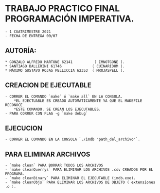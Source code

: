 # TRABAJO PRACTICO FINAL PROGRAMACIÓN IMPERATIVA.
    - 1 CUATRIMESTRE 2021
    - FECHA DE ENTREGA 09/07
## AUTORÍA:
    * GONZALO ALFREDO MARTONE 62141          ( IMNOTGONE ).
    * SANTIAGO BALLERINI 61746              ( CUINARIDUM ).
    * MÁXIMO GUSTAVO ROJAS PELLICCIA 62353  ( MROJASPELL ).

## CREACION DE EJECUTABLE
    - CORRER EL COMANDO `make` ó `make all` EN LA CONSOLA.
        *EL EJECTUABLE ES CREADO AUTOMATICAMENTE YA QUE EL MAKEFILE RECONOCE
        *ESTE COMANDO. SE CREAN LOS EJECUTABLES.
    - PARA CORRER CON FLAG -g `make debug`



## EJECUCION
    - CORRER EL COMANDO EN LA CONSOLA `./imdb "path_del_archivo"`.

## PARA ELIMINAR ARCHIVOS
    - `make clean` PARA BORRAR TODOS LOS ARCHIVOS
    - `make cleanQuerrys` PARA ELIMINAR LOS ARCHIVOS .csv CREADOS POR EL PROGRAMA.
    - `make cleanBinary` PARA ELIMINAR EL EJECUTABLE (imdb.exe).
    - `make cleanObjs` PARA ELIMINAR LOS ARCHIVOS DE OBJETO ( extensiones .o ).